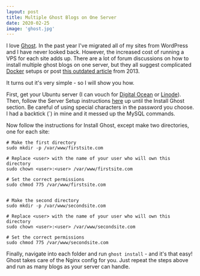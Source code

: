 ```yaml
---
layout: post
title: Multiple Ghost Blogs on One Server
date: 2020-02-25
image: 'ghost.jpg'
---
```


I love [Ghost](https://ghost.org/). In the past year I've migrated all of my sites from WordPress and I have never looked back. However, the increased cost of running a VPS for each site adds up. There are a lot of forum discussions on how to install multiple ghost blogs on one server, but they all suggest complicated [Docker](https://www.docker.com/) setups or post [this outdated article](https://www.digitalocean.com/community/tutorials/how-to-serve-multiple-ghost-blogs-on-one-vps-using-nginx-server-blocks) from 2013.

It turns out it's very simple - so I will show you how.

First, get your Ubuntu server (I can vouch for [Digital Ocean](https://www.digitalocean.com/) or [Linode](https://www.linode.com/)). Then, follow the Server Setup instructions [here](https://ghost.org/docs/install/ubuntu/#server-setup) up until the Install Ghost section. Be careful of using special characters in the password you choose. I had a backtick (`) in mine and it messed up the MySQL commands.

Now follow the instructions for Install Ghost, except make two directories, one for each site:

    # Make the first directory
    sudo mkdir -p /var/www/firstsite.com

    # Replace <user> with the name of your user who will own this directory
    sudo chown <user>:<user> /var/www/firstsite.com

    # Set the correct permissions
    sudo chmod 775 /var/www/firstsite.com


    # Make the second directory
    sudo mkdir -p /var/www/secondsite.com

    # Replace <user> with the name of your user who will own this directory
    sudo chown <user>:<user> /var/www/secondsite.com

    # Set the correct permissions
    sudo chmod 775 /var/www/secondsite.com

Finally, navigate into each folder and run `ghost install` - and it's that easy! Ghost takes care of the Nginx config for you. Just repeat the steps above and run as many blogs as your server can handle.
